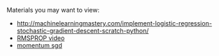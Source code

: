 Materials you may want to view:
- http://machinelearningmastery.com/implement-logistic-regression-stochastic-gradient-descent-scratch-python/
- [RMSPROP video](https://www.youtube.com/watch?v=defQQqkXEfE)
- [momentum sgd](https://www.youtube.com/watch?v=4nkccC-sj9M)
